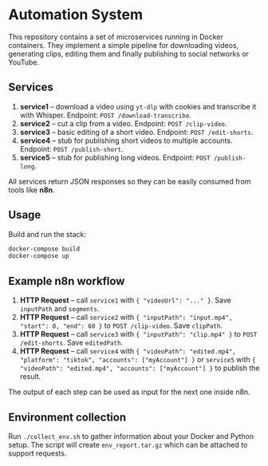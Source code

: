 # Automation System

This repository contains a set of microservices running in Docker containers.
They implement a simple pipeline for downloading videos, generating clips,
editing them and finally publishing to social networks or YouTube.

## Services

1. **service1** – download a video using `yt-dlp` with cookies and transcribe it
   with Whisper. Endpoint: `POST /download-transcribe`.
2. **service2** – cut a clip from a video. Endpoint: `POST /clip-video`.
3. **service3** – basic editing of a short video. Endpoint: `POST /edit-shorts`.
4. **service4** – stub for publishing short videos to multiple accounts.
   Endpoint: `POST /publish-short`.
5. **service5** – stub for publishing long videos. Endpoint: `POST /publish-long`.

All services return JSON responses so they can be easily consumed from tools
like **n8n**.

## Usage

Build and run the stack:

```bash
docker-compose build
docker-compose up
```

## Example n8n workflow

1. **HTTP Request** – call `service1` with `{ "videoUrl": "..." }`. Save
   `inputPath` and `segments`.
2. **HTTP Request** – call `service2` with `{ "inputPath": "input.mp4", "start": 0,
   "end": 60 }` to `POST /clip-video`. Save `clipPath`.
3. **HTTP Request** – call `service3` with `{ "inputPath": "clip.mp4" }` to
   `POST /edit-shorts`. Save `editedPath`.
4. **HTTP Request** – call `service4` with `{ "videoPath": "edited.mp4",
   "platform": "tiktok", "accounts": ["myAccount"] }` or `service5` with
   `{ "videoPath": "edited.mp4", "accounts": ["myAccount"] }` to publish the
   result.

The output of each step can be used as input for the next one inside n8n.

## Environment collection

Run `./collect_env.sh` to gather information about your Docker and Python
setup. The script will create `env_report.tar.gz` which can be attached to
support requests.
